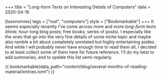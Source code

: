 +++
title = "Long-form Texts on Interesting Details of Computers"
date = 2020-04-16

[taxonomies]
tags = ["rust", "computers"]
style = ["Bookmarkable"]
+++
It seems especially recently I've come across more and more
_long-form_ texts (think: hour-long blog posts; free books; series of posts).
I especially like the ones that go into the very fine details of some niche topic
and maybe also ramble a bit about completely unrelated but
highly entertaining asides.
And while I will probably never have enough time to read them all,
I decided to at least collect some of them here for future reference.
I'll do my best to add summaries, and to update this list semi-regularly.

{{ bookmarkable(data_path="content/blog/several-months-of-reading-material/entries.toml") }}
